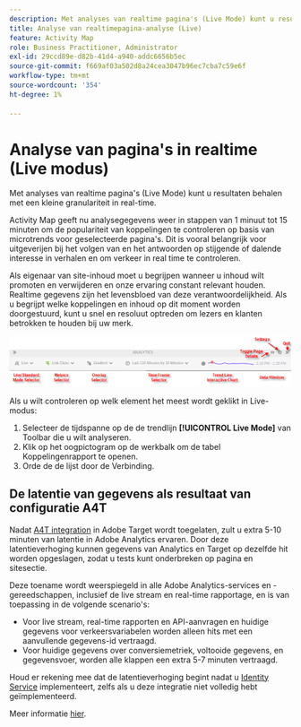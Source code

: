 ```yaml
---
description: Met analyses van realtime pagina's (Live Mode) kunt u resultaten behalen met een kleine granulariteit in real-time.
title: Analyse van realtimepagina-analyse (Live)
feature: Activity Map
role: Business Practitioner, Administrator
exl-id: 29ccd89e-d82b-41d4-a940-addc6656b5ec
source-git-commit: f669af03a502d8a24cea3047b96ec7cba7c59e6f
workflow-type: tm+mt
source-wordcount: '354'
ht-degree: 1%

---
```


# Analyse van pagina&#39;s in realtime (Live modus)

Met analyses van realtime pagina&#39;s (Live Mode) kunt u resultaten behalen met een kleine granulariteit in real-time.

Activity Map geeft nu analysegegevens weer in stappen van 1 minuut tot 15 minuten om de populariteit van koppelingen te controleren op basis van microtrends voor geselecteerde pagina&#39;s. Dit is vooral belangrijk voor uitgeverijen bij het volgen van en het antwoorden op stijgende of dalende interesse in verhalen en om verkeer in real time te controleren.

Als eigenaar van site-inhoud moet u begrijpen wanneer u inhoud wilt promoten en verwijderen en onze ervaring constant relevant houden. Realtime gegevens zijn het levensbloed van deze verantwoordelijkheid. Als u begrijpt welke koppelingen en inhoud op dit moment worden doorgestuurd, kunt u snel en resoluut optreden om lezers en klanten betrokken te houden bij uw merk.

![](assets/live_mode.png)

<!-- 

Describe what you can do with the feature: - what is the data shown? why do I see trend lines everywhere? how do I choose a period in the trend? what do the overlays represent in live mode? how do you compute the gainers and losers overlays? what is the auto update mode?

 -->

Als u wilt controleren op welk element het meest wordt geklikt in Live-modus:

1. Selecteer de tijdspanne op de de trendlijn **[!UICONTROL Live Mode]** van Toolbar die u wilt analyseren.
1. Klik op het oogpictogram op de werkbalk om de tabel Koppelingenrapport te openen.
1. Orde de de lijst door de Verbinding.

## De latentie van gegevens als resultaat van configuratie A4T

Nadat [A4T integration](https://experienceleague.adobe.com/docs/target/using/integrate/a4t/a4t.html) in Adobe Target wordt toegelaten, zult u extra 5-10 minuten van latentie in Adobe Analytics ervaren. Door deze latentieverhoging kunnen gegevens van Analytics en Target op dezelfde hit worden opgeslagen, zodat u tests kunt onderbreken op pagina en sitesectie.

Deze toename wordt weerspiegeld in alle Adobe Analytics-services en -gereedschappen, inclusief de live stream en real-time rapportage, en is van toepassing in de volgende scenario&#39;s:

* Voor live stream, real-time rapporten en API-aanvragen en huidige gegevens voor verkeersvariabelen worden alleen hits met een aanvullende gegevens-id vertraagd.
* Voor huidige gegevens over conversiemetriek, voltooide gegevens, en gegevensvoer, worden alle klappen een extra 5-7 minuten vertraagd.

Houd er rekening mee dat de latentieverhoging begint nadat u [Identity Service](https://experienceleague.adobe.com/docs/id-service/using/home.html) implementeert, zelfs als u deze integratie niet volledig hebt geïmplementeerd.

Meer informatie [hier](/help/analyze/activity-map/activitymap-standard-live.md).
